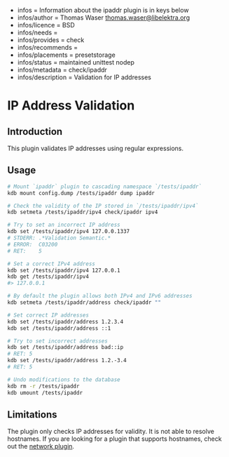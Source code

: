- infos = Information about the ipaddr plugin is in keys below
- infos/author = Thomas Waser <thomas.waser@libelektra.org>
- infos/licence = BSD
- infos/needs =
- infos/provides = check
- infos/recommends =
- infos/placements = presetstorage
- infos/status = maintained unittest nodep
- infos/metadata = check/ipaddr
- infos/description = Validation for IP addresses

# IP Address Validation

## Introduction

This plugin validates IP addresses using regular expressions.

## Usage

```sh
# Mount `ipaddr` plugin to cascading namespace `/tests/ipaddr`
kdb mount config.dump /tests/ipaddr dump ipaddr

# Check the validity of the IP stored in `/tests/ipaddr/ipv4`
kdb setmeta /tests/ipaddr/ipv4 check/ipaddr ipv4

# Try to set an incorrect IP address
kdb set /tests/ipaddr/ipv4 127.0.0.1337
# STDERR: .*Validation Semantic.*
# ERROR:  C03200
# RET:    5

# Set a correct IPv4 address
kdb set /tests/ipaddr/ipv4 127.0.0.1
kdb get /tests/ipaddr/ipv4
#> 127.0.0.1

# By default the plugin allows both IPv4 and IPv6 addresses
kdb setmeta /tests/ipaddr/address check/ipaddr ""

# Set correct IP addresses
kdb set /tests/ipaddr/address 1.2.3.4
kdb set /tests/ipaddr/address ::1

# Try to set incorrect addresses
kdb set /tests/ipaddr/address bad::ip
# RET: 5
kdb set /tests/ipaddr/address 1.2.-3.4
# RET: 5

# Undo modifications to the database
kdb rm -r /tests/ipaddr
kdb umount /tests/ipaddr
```

## Limitations

The plugin only checks IP addresses for validity. It is not able to resolve hostnames. If you are looking for a plugin that supports hostnames, check out the [network plugin](../network/).
